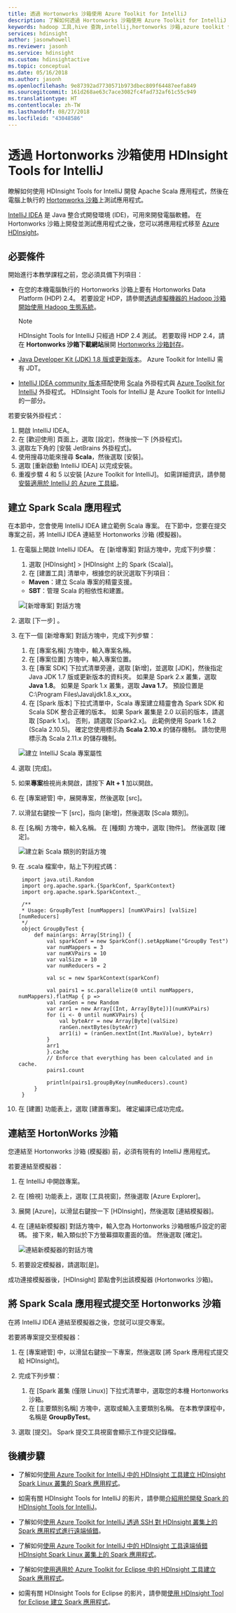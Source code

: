 ```yaml
---
title: 透過 Hortonworks 沙箱使用 Azure Toolkit for IntelliJ
description: 了解如何透過 Hortonworks 沙箱使用 Azure Toolkit for IntelliJ 中的 HDInsight 工具。
keywords: hadoop 工具,hive 查詢,intellij,hortonworks 沙箱,azure toolkit for intellij
services: hdinsight
author: jasonwhowell
ms.reviewer: jasonh
ms.service: hdinsight
ms.custom: hdinsightactive
ms.topic: conceptual
ms.date: 05/16/2018
ms.author: jasonh
ms.openlocfilehash: 9e87392ad7730571b973dbec809f64487eefa849
ms.sourcegitcommit: 161d268ae63c7ace3082fc4fad732af61c55c949
ms.translationtype: HT
ms.contentlocale: zh-TW
ms.lasthandoff: 08/27/2018
ms.locfileid: "43048586"
---
```

# <a name="use-hdinsight-tools-for-intellij-with-hortonworks-sandbox"></a>透過 Hortonworks 沙箱使用 HDInsight Tools for IntelliJ

瞭解如何使用 HDInsight Tools for IntelliJ 開發 Apache Scala 應用程式，然後在電腦上執行的 [Hortonworks 沙箱](http://hortonworks.com/products/sandbox/)上測試應用程式。 

[IntelliJ IDEA](https://www.jetbrains.com/idea/) 是 Java 整合式開發環境 (IDE)，可用來開發電腦軟體。 在 Hortonworks 沙箱上開發並測試應用程式之後，您可以將應用程式移至 [Azure HDInsight](apache-hadoop-introduction.md)。

## <a name="prerequisites"></a>必要條件

開始進行本教學課程之前，您必須具備下列項目：

- 在您的本機電腦執行的 Hortonworks 沙箱上要有 Hortonworks Data Platform (HDP) 2.4。 若要設定 HDP，請參閱[透過虛擬機器的 Hadoop 沙箱開始使用 Hadoop 生態系統](apache-hadoop-emulator-get-started.md)。 
    > [!NOTE]
    > HDInsight Tools for IntelliJ 只經過 HDP 2.4 測試。 若要取得 HDP 2.4，請在 **Hortonworks 沙箱下載網站**展開 [Hortonworks 沙箱封存](http://hortonworks.com/downloads/#sandbox)。

- [Java Developer Kit (JDK) 1.8 版或更新版本](http://www.oracle.com/technetwork/java/javase/downloads/jdk8-downloads-2133151.html)。 Azure Toolkit for IntelliJ 需有 JDT。

- [IntelliJ IDEA community 版本](https://www.jetbrains.com/idea/download)搭配使用 [Scala](https://plugins.jetbrains.com/idea/plugin/1347-scala) 外掛程式與 [Azure Toolkit for IntelliJ](https://docs.microsoft.com/java/azure/intellij/azure-toolkit-for-intellij) 外掛程式。 HDInsight Tools for IntelliJ 是 Azure Toolkit for IntelliJ 的一部分。 

若要安裝外掛程式：

  1. 開啟 IntelliJ IDEA。
  2. 在 [歡迎使用] 頁面上，選取 [設定]，然後按一下 [外掛程式]。
  3. 選取左下角的 [安裝 JetBrains 外掛程式]。
  4. 使用搜尋功能來搜尋 **Scala**，然後選取 [安裝]。
  5. 選取 [重新啟動 IntelliJ IDEA] 以完成安裝。
  6. 重複步驟 4 和 5 以安裝 [Azure Toolkit for IntelliJ]。 如需詳細資訊，請參閱[安裝適用於 IntelliJ 的 Azure 工具組](https://docs.microsoft.com/azure/azure-toolkit-for-intellij-installation)。

## <a name="create-a-spark-scala-application"></a>建立 Spark Scala 應用程式

在本節中，您會使用 IntelliJ IDEA 建立範例 Scala 專案。 在下節中，您要在提交專案之前，將 IntelliJ IDEA 連結至 Hortonworks 沙箱 (模擬器)。

1. 在電腦上開啟 IntelliJ IDEA。 在 [新增專案] 對話方塊中，完成下列步驟：

   1. 選取 [HDInsight] > [HDInsight 上的 Spark (Scala)]。
   2. 在 [建置工具] 清單中，根據您的狀況選取下列項目：

    * **Maven**：建立 Scala 專案的精靈支援。
    * **SBT**：管理 Scala 的相依性和建置。

   ![[新增專案] 對話方塊](./media/hdinsight-tools-for-intellij-with-hortonworks-sandbox/intellij-create-scala-project.png)

2. 選取 [下一步] 。
3. 在下一個 [新增專案] 對話方塊中，完成下列步驟：

    1. 在 [專案名稱] 方塊中，輸入專案名稱。
    2. 在 [專案位置] 方塊中，輸入專案位置。
    3. 在 [專案 SDK] 下拉式清單旁邊，選取 [新增]，並選取 [JDK]，然後指定 Java JDK 1.7 版或更新版本的資料夾。 如果是 Spark 2.x 叢集，選取 **Java 1.8**。 如果是 Spark 1.x 叢集，選取 **Java 1.7**。 預設位置是 C:\Program Files\Java\jdk1.8.x_xxx。
    4. 在 [Spark 版本] 下拉式清單中，Scala 專案建立精靈會為 Spark SDK 和 Scala SDK 整合正確的版本。 如果 Spark 叢集是 2.0 以前的版本，請選取 [Spark 1.x]。 否則，請選取 [Spark2.x]。 此範例使用 Spark 1.6.2 (Scala 2.10.5)。 確定您使用標示為 **Scala 2.10.x** 的儲存機制。 請勿使用標示為 Scala 2.11.x 的儲存機制。
    
    ![建立 IntelliJ Scala 專案屬性](./media/hdinsight-tools-for-intellij-with-hortonworks-sandbox/intellij-create-scala-project-properties.png)


4. 選取 [完成]。
5. 如果**專案**檢視尚未開啟，請按下 **Alt + 1** 加以開啟。
6. 在 [專案總管] 中，展開專案，然後選取 [src]。
7. 以滑鼠右鍵按一下 [src]，指向 [新增]，然後選取 [Scala 類別]。
8. 在 [名稱] 方塊中，輸入名稱。 在 [種類] 方塊中，選取 [物件]。 然後選取 [確定]。

    ![建立新 Scala 類別的對話方塊](./media/hdinsight-tools-for-intellij-with-hortonworks-sandbox/intellij-create-new-scala-class.png)

9. 在 .scala 檔案中，貼上下列程式碼：

        import java.util.Random
        import org.apache.spark.{SparkConf, SparkContext}
        import org.apache.spark.SparkContext._

        /**
        * Usage: GroupByTest [numMappers] [numKVPairs] [valSize] [numReducers]
        */
        object GroupByTest {
            def main(args: Array[String]) {
                val sparkConf = new SparkConf().setAppName("GroupBy Test")
                var numMappers = 3
                var numKVPairs = 10
                var valSize = 10
                var numReducers = 2

                val sc = new SparkContext(sparkConf)

                val pairs1 = sc.parallelize(0 until numMappers, numMappers).flatMap { p =>
                val ranGen = new Random
                var arr1 = new Array[(Int, Array[Byte])](numKVPairs)
                for (i <- 0 until numKVPairs) {
                    val byteArr = new Array[Byte](valSize)
                    ranGen.nextBytes(byteArr)
                    arr1(i) = (ranGen.nextInt(Int.MaxValue), byteArr)
                }
                arr1
                }.cache
                // Enforce that everything has been calculated and in cache.
                pairs1.count

                println(pairs1.groupByKey(numReducers).count)
            }
        }

10. 在 [建置] 功能表上，選取 [建置專案]。 確定編譯已成功完成。


## <a name="link-to-the-hortonworks-sandbox"></a>連結至 HortonWorks 沙箱

您連結至 Hortonworks 沙箱 (模擬器) 前，必須有現有的 IntelliJ 應用程式。

若要連結至模擬器：

1. 在 IntelliJ 中開啟專案。
2. 在 [檢視] 功能表上，選取 [工具視窗]，然後選取 [Azure Explorer]。
3. 展開 [Azure]，以滑鼠右鍵按一下 [HDInsight]，然後選取 [連結模擬器]。
4. 在 [連結新模擬器] 對話方塊中，輸入您為 Hortonworks 沙箱根帳戶設定的密碼。 接下來，輸入類似於下方螢幕擷取畫面的值。 然後選取 [確定]。 

   ![連結新模擬器的對話方塊](./media/hdinsight-tools-for-intellij-with-hortonworks-sandbox/intellij-link-an-emulator.png)

5. 若要設定模擬器，請選取[是]。

成功連接模擬器後，[HDInsight] 節點會列出該模擬器 (Hortonworks 沙箱)。

## <a name="submit-the-spark-scala-application-to-the-hortonworks-sandbox"></a>將 Spark Scala 應用程式提交至 Hortonworks 沙箱

在將 IntelliJ IDEA 連結至模擬器之後，您就可以提交專案。

若要將專案提交至模擬器：

1. 在 [專案總管] 中，以滑鼠右鍵按一下專案，然後選取 [將 Spark 應用程式提交給 HDInsight]。
2. 完成下列步驟：

    1. 在 [Spark 叢集 (僅限 Linux)] 下拉式清單中，選取您的本機 Hortonworks 沙箱。
    2. 在 [主要類別名稱] 方塊中，選取或輸入主要類別名稱。 在本教學課程中，名稱是 **GroupByTest**。

3. 選取 [提交]。 Spark 提交工具視窗會顯示工作提交記錄檔。

## <a name="next-steps"></a>後續步驟

- 了解如何[使用 Azure Toolkit for IntelliJ 中的 HDInsight 工具建立 HDInsight Spark Linux 叢集的 Spark 應用程式](../spark/apache-spark-intellij-tool-plugin.md)。

- 如需有關 HDInsight Tools for IntelliJ 的影片，請參閱[介紹用於開發 Spark 的 HDInsight Tools for IntelliJ](https://www.youtube.com/watch?v=YTZzYVgut6c)。

- 了解如何[使用 Azure Toolkit for IntelliJ 透過 SSH 對 HDInsight 叢集上的 Spark 應用程式進行遠端偵錯](../spark/apache-spark-intellij-tool-debug-remotely-through-ssh.md)。

- 了解如何[使用 Azure Toolkit for IntelliJ 中的 HDInsight 工具遠端偵錯 HDInsight Spark Linux 叢集上的 Spark 應用程式](../spark/apache-spark-intellij-tool-plugin-debug-jobs-remotely.md)。

- 了解如何[使用適用於 Azure Toolkit for Eclipse 中的 HDInsight 工具建立 Spark 應用程式](../spark/apache-spark-eclipse-tool-plugin.md)。

- 如需有關 HDInsight Tools for Eclipse 的影片，請參閱[使用 HDInsight Tool for Eclipse 建立 Spark 應用程式](https://mix.office.com/watch/1rau2mopb6fha)。
